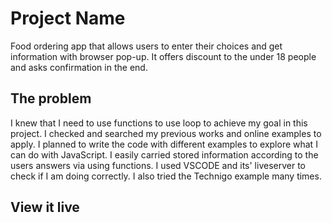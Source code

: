 # Project Name

Food ordering app that allows users to enter their choices and get information with browser pop-up. It offers discount to the under 18 people and asks confirmation in the end.

## The problem

I knew that I need to use functions to use loop to achieve my goal in this project. I checked and searched my previous works and online examples to apply. I planned to write the code with different examples to explore what I can do with JavaScript. I easily carried stored information according to the users answers via using functions. I used VSCODE and its' liveserver to check if I am doing correctly. I also tried the Technigo example many times.  

## View it live


